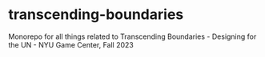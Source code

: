 # transcending-boundaries
Monorepo for all things related to Transcending Boundaries - Designing for the UN - NYU Game Center, Fall 2023
